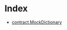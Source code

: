# Index

<!-- START_INDEX -->
- [contract.MockDictionary](./contract.MockDictionary.md)
<!-- END_INDEX -->
